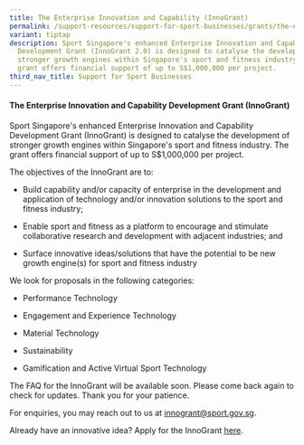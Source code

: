 ```yaml
---
title: The Enterprise Innovation and Capability (InnoGrant)
permalink: /support-resources/support-for-sport-businesses/grants/the-enterprise-innovation-and-capability/
variant: tiptap
description: Sport Singapore's enhanced Enterprise Innovation and Capability
  Development Grant (InnoGrant 2.0) is designed to catalyse the development of
  stronger growth engines within Singapore's sport and fitness industry. The
  grant offers financial support of up to S$1,000,000 per project.
third_nav_title: Support for Sport Businesses
---
```

<h4><strong>The Enterprise Innovation and Capability Development Grant (InnoGrant)</strong></h4>
<p>Sport Singapore's enhanced Enterprise Innovation and Capability Development
Grant (InnoGrant) is designed to catalyse the development of stronger growth
engines within Singapore's sport and fitness industry. The grant offers
financial support of up to S$1,000,000 per project.</p>
<p>The objectives of the InnoGrant are to:</p>
<ul data-tight="true" class="tight">
<li>
<p>Build capability and/or capacity of enterprise in the development and
application of technology and/or innovation solutions to the sport and
fitness industry;</p>
</li>
<li>
<p>Enable sport and fitness as a platform to encourage and stimulate collaborative
research and development with adjacent industries; and</p>
</li>
<li>
<p>Surface innovative ideas/solutions that have the potential to be new growth
engine(s) for sport and fitness industry</p>
</li>
</ul>
<p>We look for proposals in the following categories:</p>
<ul data-tight="true" class="tight">
<li>
<p>Performance Technology</p>
</li>
<li>
<p>Engagement and Experience Technology</p>
</li>
<li>
<p>Material Technology</p>
</li>
<li>
<p>Sustainability</p>
</li>
<li>
<p>Gamification and Active Virtual Sport Technology</p>
</li>
</ul>
<p></p>
<p>The FAQ for the InnoGrant will be available soon. Please come back again
to check for updates. Thank you for your patience.</p>
<p></p>
<p>For enquiries, you may reach out to us at <a href="mailto:innogrant@sport.gov.sg" rel="noopener noreferrer nofollow" target="_blank">innogrant@sport.gov.sg</a>.</p>
<p>Already have an innovative idea? Apply for the InnoGrant <a href="https://go.gov.sg/innogrant-appln" rel="noopener noreferrer nofollow" target="_blank">here</a>.</p>
<p></p>